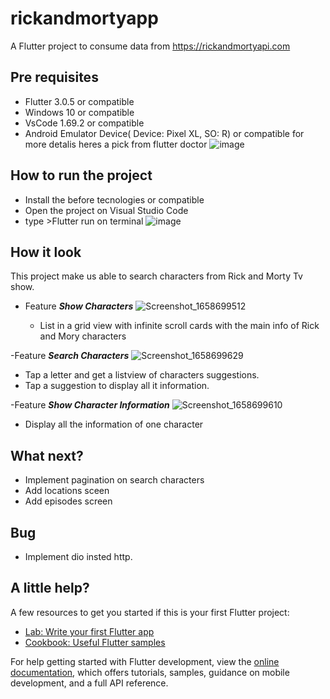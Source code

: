 # rickandmortyapp

A Flutter project to consume data from https://rickandmortyapi.com
## Pre requisites
  - Flutter 3.0.5 or compatible
  - Windows 10 or compatible
  - VsCode 1.69.2 or compatible
  - Android Emulator Device( Device: Pixel XL, SO: R) or compatible
  for more detalis heres a pick from flutter doctor
  ![image](https://user-images.githubusercontent.com/30781044/180667681-09b13505-d816-4d26-8fd3-8401649c64af.png)
  
## How to run the project
  - Install the before tecnologies or compatible
  - Open the project on Visual Studio Code
  - type >Flutter run on terminal
  ![image](https://user-images.githubusercontent.com/30781044/180668126-c3692532-02a2-483e-9d57-a9b37fd0e2b5.png)

  
## How it look


This project make us able to search characters from Rick and Morty Tv show.
- Feature ***Show Characters***
![Screenshot_1658699512](https://user-images.githubusercontent.com/30781044/180667269-45f38953-aa61-40d0-9c84-a633b3f92d64.png)

  - List in a grid view with infinite scroll cards with the main info of Rick and Mory characters
  
  
-Feature ***Search Characters***
   ![Screenshot_1658699629](https://user-images.githubusercontent.com/30781044/180667313-cd9401a1-f2fb-430b-9b56-d2790e55f4d1.png)  
  
  - Tap a letter and get a listview of characters suggestions.
  - Tap a suggestion to display all it information. 
  
 -Feature ***Show Character Information***
 ![Screenshot_1658699610](https://user-images.githubusercontent.com/30781044/180667412-50bd1df3-2732-47f3-a699-fb942259af65.png)

  - Display all the information of one character
  
 ## What next?
 - Implement pagination on search characters
 - Add locations sceen
 - Add episodes screen
 ## Bug
 - Implement dio insted http.  
  
## A little help?
A few resources to get you started if this is your first Flutter project:

- [Lab: Write your first Flutter app](https://docs.flutter.dev/get-started/codelab)
- [Cookbook: Useful Flutter samples](https://docs.flutter.dev/cookbook)

For help getting started with Flutter development, view the
[online documentation](https://docs.flutter.dev/), which offers tutorials,
samples, guidance on mobile development, and a full API reference.
